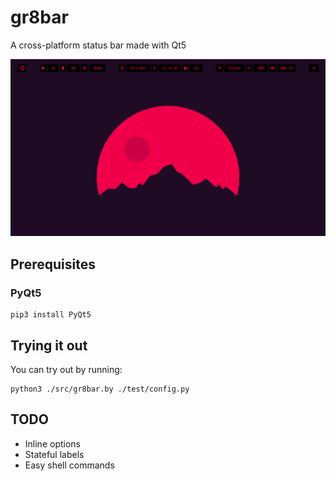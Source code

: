 # gr8bar
A cross-platform status bar made with Qt5

![](res/md/example-bar.png)

## Prerequisites 

### PyQt5
```
pip3 install PyQt5
```

## Trying it out
You can try out by running:

```
python3 ./src/gr8bar.by ./test/config.py
```

## TODO
- Inline options
- Stateful labels
- Easy shell commands
